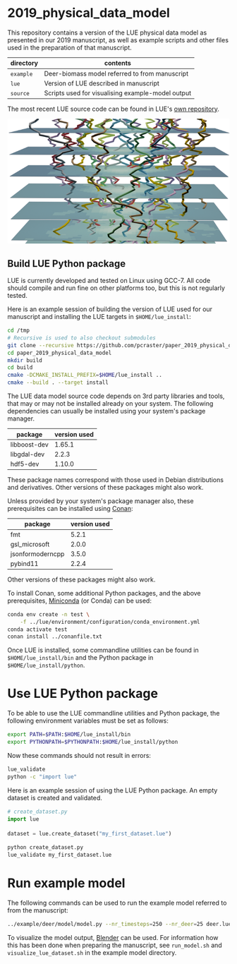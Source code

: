 # 2019_physical_data_model
This repository contains a version of the LUE physical data model as
presented in our 2019 manuscript, as well as example scripts and other
files used in the preparation of that manuscript.

| directory | contents |
| --------- | -------- |
| `example` | Deer-biomass model referred to from manuscript |
| `lue` | Version of LUE described in manuscript |
| `source` | Scripts used for visualising example-model output |

The most recent LUE source code can be found in LUE's [own
repository](https://github.com/pcraster/lue).

![Deer tracks](deer_tracks.png)


## Build LUE Python package
LUE is currently developed and tested on Linux using GCC-7. All code
should compile and run fine on other platforms too, but this is not
regularly tested.

Here is an example session of building the version of LUE used for our
manuscript and installing the LUE targets in `$HOME/lue_install`:

```bash
cd /tmp
# Recursive is used to also checkout submodules
git clone --recursive https://github.com/pcraster/paper_2019_physical_data_model
cd paper_2019_physical_data_model
mkdir build
cd build
cmake -DCMAKE_INSTALL_PREFIX=$HOME/lue_install ..
cmake --build . --target install
```

The LUE data model source code depends on 3rd party libraries and tools,
that may or may not be installed already on your system. The following
dependencies can usually be installed using your system's package manager.

| package | version used |
| ------- | ------------ |
| libboost-dev | 1.65.1 |
| libgdal-dev | 2.2.3 |
| hdf5-dev | 1.10.0 |

These package names correspond with those used in Debian distributions
and derivatives. Other versions of these packages might also work.

Unless provided by your system's package manager also, these prerequisites
can be installed using [Conan](https://conan.io/):

| package | version used |
| ------- | ------------ |
| fmt | 5.2.1 |
| gsl_microsoft | 2.0.0 |
| jsonformoderncpp | 3.5.0 |
| pybind11 | 2.2.4 |

Other versions of these packages might also work.

To install Conan, some additional Python packages, and the above
prerequisites, [Miniconda](https://docs.conda.io/en/latest/miniconda.html)
(or Conda) can be used:

```bash
conda env create -n test \
    -f ../lue/environment/configuration/conda_environment.yml
conda activate test
conan install ../conanfile.txt
```

Once LUE is installed, some commandline utilities can be found in
`$HOME/lue_install/bin` and the Python package in
`$HOME/lue_install/python`.


# Use LUE Python package
To be able to use the LUE commandline utilities and Python package,
the following environment variables must be set as follows:

```bash
export PATH=$PATH:$HOME/lue_install/bin
export PYTHONPATH=$PYTHONPATH:$HOME/lue_install/python
```

Now these commands should not result in errors:

```bash
lue_validate
python -c "import lue"
```

Here is an example session of using the LUE Python package. An empty
dataset is created and validated.


```python
# create_dataset.py
import lue

dataset = lue.create_dataset("my_first_dataset.lue")
```

```bash
python create_dataset.py
lue_validate my_first_dataset.lue
```


# Run example model
The following commands can be used to run the example model referred to
from the manuscript:

```bash
../example/deer/model/model.py --nr_timesteps=250 --nr_deer=25 deer.lue
```

To visualize the model output, [Blender](https://www.blender.org) can
be used. For information how this has been done when preparing the
manuscript, see `run_model.sh` and `visualize_lue_dataset.sh` in the
example model directory.
